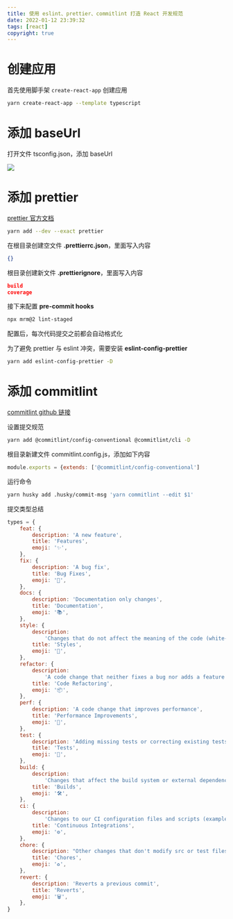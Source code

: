 ```yaml
---
title: 使用 eslint、prettier、commitlint 打造 React 开发规范
date: 2022-01-12 23:39:32
tags: [react]
copyright: true
---
```

# 创建应用
首先使用脚手架 `create-react-app` 创建应用
```bash
yarn create-react-app --template typescript
```

# 添加 baseUrl
打开文件 tsconfig.json，添加 baseUrl

![](https://cdn.jsdelivr.net/gh/Flower-F/picture@main/img/20220112234515.png)

# 添加 prettier
[prettier 官方文档](https://prettier.io/docs/en/index.html)

```bash
yarn add --dev --exact prettier
```

在根目录创建空文件 **.prettierrc.json**，里面写入内容
```json
{}
```

根目录创建新文件 **.prettierignore**，里面写入内容
```json
build
coverage
```

接下来配置 **pre-commit hooks**
```bash
npx mrm@2 lint-staged
```
配置后，每次代码提交之前都会自动格式化

为了避免 prettier 与 eslint 冲突，需要安装 **eslint-config-prettier**
```bash
yarn add eslint-config-prettier -D
```

# 添加 commitlint
[commitlint github 链接](https://github.com/conventional-changelog/commitlint)

设置提交规范
```bash
yarn add @commitlint/config-conventional @commitlint/cli -D
```

根目录新建文件 commitlint.config.js，添加如下内容
```js
module.exports = {extends: ['@commitlint/config-conventional']
```

运行命令
```bash
yarn husky add .husky/commit-msg 'yarn commitlint --edit $1'
```

提交类型总结
```js
types = {
    feat: {
        description: 'A new feature',
        title: 'Features',
        emoji: '✨',
    },
    fix: {
        description: 'A bug fix',
        title: 'Bug Fixes',
        emoji: '🐛',
    },
    docs: {
        description: 'Documentation only changes',
        title: 'Documentation',
        emoji: '📚',
    },
    style: {
        description:
            'Changes that do not affect the meaning of the code (white-space, formatting, missing semi-colons, etc)',
        title: 'Styles',
        emoji: '💎',
    },
    refactor: {
        description:
            'A code change that neither fixes a bug nor adds a feature',
        title: 'Code Refactoring',
        emoji: '📦',
    },
    perf: {
        description: 'A code change that improves performance',
        title: 'Performance Improvements',
        emoji: '🚀',
    },
    test: {
        description: 'Adding missing tests or correcting existing tests',
        title: 'Tests',
        emoji: '🚨',
    },
    build: {
        description:
            'Changes that affect the build system or external dependencies (example scopes: gulp, broccoli, npm)',
        title: 'Builds',
        emoji: '🛠',
    },
    ci: {
        description:
            'Changes to our CI configuration files and scripts (example scopes: Travis, Circle, BrowserStack, SauceLabs)',
        title: 'Continuous Integrations',
        emoji: '⚙️',
    },
    chore: {
        description: "Other changes that don't modify src or test files",
        title: 'Chores',
        emoji: '♻️',
    },
    revert: {
        description: 'Reverts a previous commit',
        title: 'Reverts',
        emoji: '🗑',
    },
}
```